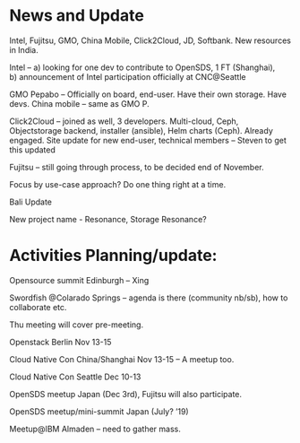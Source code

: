# News and Update 

Intel, Fujitsu, GMO, China Mobile, Click2Cloud, JD, Softbank. New resources in India.

Intel – 
a) looking for one dev to contribute to OpenSDS, 1 FT (Shanghai),  
b) announcement of Intel participation officially at CNC@Seattle

GMO Pepabo – Officially on board, end-user. Have their own storage. Have devs.
China mobile – same as GMO P.

Click2Cloud – joined as well, 3 developers. Multi-cloud, Ceph, Objectstorage backend, installer (ansible), Helm charts (Ceph). Already engaged.
Site update for new end-user, technical members – Steven to get this updated

Fujitsu – still going through process, to be decided end of November.

Focus by use-case approach? Do one thing right at a time.

Bali Update

New project name - Resonance, Storage Resonance?

# Activities Planning/update:

Opensource summit Edinburgh – Xing

Swordfish @Colarado Springs – agenda is there (community nb/sb), how to collaborate etc.

Thu meeting will cover pre-meeting.

Openstack Berlin Nov 13-15

Cloud Native Con China/Shanghai Nov 13-15 – A meetup too.

Cloud Native Con Seattle Dec 10-13

OpenSDS meetup Japan (Dec 3rd), Fujitsu will also participate.

OpenSDS meetup/mini-summit Japan (July? ’19)

Meetup@IBM Almaden – need to gather mass.

